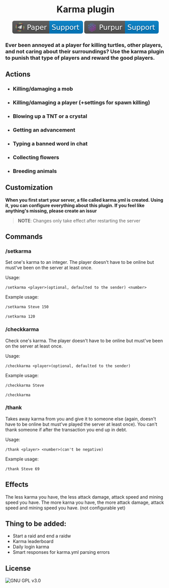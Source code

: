 <!--suppress HtmlDeprecatedAttribute -->
<div align="center">
<h1>
Karma plugin
</h1>

![Paper Support](img/paper-support.svg)
![Purpur Support](img/purpur-support.svg)
</div>

### **Ever been annoyed at a player for killing turtles, other players, and not caring about their surroundings? Use the karma plugin to punish that type of players and reward the good players.**

## Actions
* ### Killing/damaging a mob
* ### Killing/damaging a player (+settings for spawn killing)
* ### Blowing up a TNT or a crystal
* ### Getting an advancement
* ### Typing a banned word in chat
* ### Collecting flowers
* ### Breeding animals

## Customization
**When you first start your server, a file called karma.yml is created. Using it, you can configure everything about this plugin. If you feel like anything's missing, please create an issur**

> **NOTE**:
> Changes only take effect after restarting the server

## Commands
### /setkarma
Set one's karma to an integer. The player doesn't have to be online but must've been on the server at least once.

Usage:
```
/setkarma <player>(optional, defaulted to the sender) <number> 
```
Example usage:
```
/setkarma Steve 150
```
```
/setkarma 120
```
### /checkkarma
Check one's karma. The player doesn't have to be online but must've been on the server at least once.

Usage:
```
/checkkarma <player>(optional, defaulted to the sender)
```
Example usage:
```
/checkkarma Steve
```
```
/checkkarma
```
### /thank
Takes away karma from you and give it to someone else (again, doesn't have to be online but must've played the server at least once). You can't thank someone if after the transaction you end up in debt.

Usage:
```
/thank <player> <number>(can't be negative)
```
Example usage:
```
/thank Steve 69
```

## Effects 
The less karma you have, the less attack damage, attack speed and mining speed you have. The more karna you have, the more attack damage, attack speed and mining speed you have. (not configurable yet)


## Thing to be added:
* Start a raid and end a raidw 
* Karma leaderboard
* Daily login karma
* Smart responses for karma.yml parsing errors

## License
![GNU GPL v3.0](https://img.shields.io/github/license/consler/Karma)
